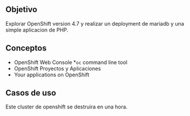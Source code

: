 ## Objetivo

Explorar OpenShift version 4.7 y realizar un deployment de mariadb y una simple aplicacion de PHP.

## Conceptos

* OpenShift Web Console
*`oc` command line tool
* OpenShift Proyectos y Aplicaciones
* Your applications on OpenShift

## Casos de uso


Este cluster de openshift se destruira en una hora.
